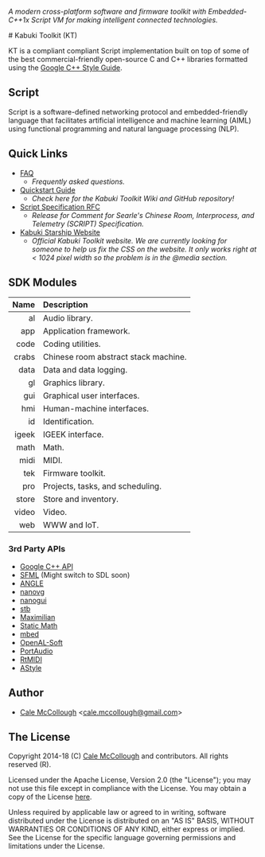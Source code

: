 ﻿*A modern cross-platform software and firmware toolkit with Embedded-C++1x Script VM for making intelligent connected technologies.*

﻿﻿﻿﻿# Kabuki Toolkit (KT)

KT is a compliant compliant Script implementation built on top of some of the  best commercial-friendly open-source C and C++ libraries formatted using the [Google C++ Style Guide](https://google.github.io/styleguide/cppguide.html).

## Script

Script is a software-defined networking protocol and embedded-friendly language that facilitates artificial intelligence and machine learning (AIML) using functional programming and natural language processing (NLP).

## Quick Links

* [FAQ](https://github.com/kabuki-starship/kabuki-toolkit/blob/master/docs/faq.md) 
  - *Frequently asked questions.*
* [Quickstart Guide](https://github.com/kabuki-starship/kabuki-toolkit/blob/master/docs/quickstart-guide.md)
  - *Check here for the Kabuki Toolkit Wiki and GitHub repository!*
* [Script Specification RFC](https://github.com/kabuki-starship/script/wiki/SCRIPT-Specification-RFC)
  - *Release for Comment for Searle's Chinese Room, Interprocess, and Telemetry (SCRIPT) Specification.*
* [Kabuki Starship Website](https://kabuki-starship.github.io/)
  - *Official Kabuki Toolkit website. We are currently looking for someone to help us fix the CSS on the website. It only works right at < 1024 pixel width so the problem is in the @media section.*

## SDK Modules

|  Name | Description    |
|------:|:---------------|
|    al | Audio library. |
|   app | Application framework. |
|  code | Coding utilities. |
| crabs | Chinese room abstract stack machine. |
|  data | Data and data logging. |
|    gl | Graphics library. |
|   gui | Graphical user interfaces. |
|   hmi | Human-machine interfaces. |
|    id | Identification. |
| igeek | IGEEK interface. | 
|  math | Math. |
|  midi | MIDI. |
|   tek | Firmware toolkit. |
|   pro | Projects, tasks, and scheduling. |
| store | Store and inventory. |
| video | Video. |
|   web | WWW and IoT. |

### 3rd Party APIs

* [Google C++ API](https://github.com/Microsoft/cpprestsdk)
* [SFML](https://www.sfml-dev.org/) (Might switch to SDL soon)
* [ANGLE](https://github.com/google/angle)
* [nanovg](https://github.com/memononen/nanovg)
* [nanogui](https://github.com/wjakob/nanogui)
* [stb](https://github.com/nothings/stb)
* [Maximilian](https://github.com/micknoise/Maximilian)
* [Static Math](https://github.com/Morwenn/static_math)
* [mbed](https://www.mbed.com/en/)
* [OpenAL-Soft](https://github.com/kcat/openal-soft)
* [PortAudio](http://www.portaudio.com/)
* [RtMIDI](https://github.com/thestk/rtmidi)
* [AStyle](http://astyle.sourceforge.net/)

## Author

* [Cale McCollough](https://calemccollough.github.io) <[cale.mccollough@gmail.com](mailto:cale.mccollough@gmail.com)>

## The License

Copyright 2014-18 (C) [Cale McCollough](mailto:calemccollough@gmail.com) and contributors. All rights reserved (R).

Licensed under the Apache License, Version 2.0 (the "License"); you may not use this file except in compliance with the License. You may obtain a copy of the License [here](http://www.apache.org/licenses/LICENSE-2.0).

Unless required by applicable law or agreed to in writing, software distributed under the License is distributed on an "AS IS" BASIS, WITHOUT WARRANTIES OR CONDITIONS OF ANY KIND, either express or implied. See the License for the specific language governing permissions and limitations under the License.
